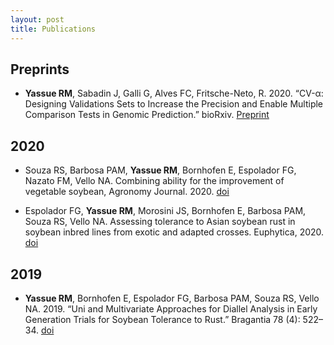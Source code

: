 ```yaml
---
layout: post
title: Publications 
---
```



## Preprints

* **Yassue RM**, Sabadin J, Galli G, Alves FC,  Fritsche-Neto, R. 2020. “CV-α: Designing Validations Sets to Increase the Precision and Enable Multiple Comparison Tests in Genomic Prediction.” bioRxiv.  [Preprint](http://dx.doi.org/10.1101/2020.11.11.376343)

## 2020 

* Souza RS, Barbosa PAM, **Yassue RM**, Bornhofen E, Espolador FG, Nazato FM, Vello NA. Combining ability for the improvement of vegetable soybean, Agronomy Journal. 2020. [doi](http://dx.doi.org/10.1590/1678-4499.20190037 )

* Espolador FG, **Yassue RM**, Morosini JS, Bornhofen E, Barbosa PAM, Souza RS, Vello NA. Assessing tolerance to Asian soybean rust in soybean inbred lines from exotic and adapted crosses. Euphytica, 2020. [doi](https://doi.org/10.1007/s10681-020-02597-8)

## 2019
* **Yassue RM**, Bornhofen E, Espolador FG, Barbosa PAM, Souza RS, Vello NA. 2019. “Uni and Multivariate Approaches for Diallel Analysis in Early Generation Trials for Soybean Tolerance to Rust.” Bragantia 78 (4): 522–34. [doi](http://dx.doi.org/10.1590/1678-4499.20190037)
